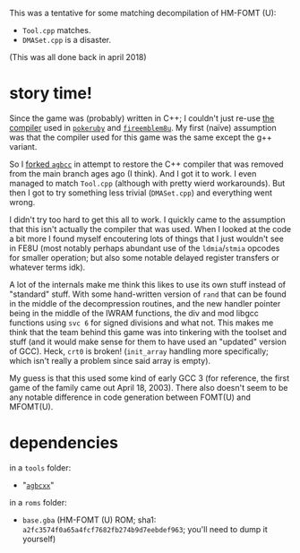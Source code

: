 This was a tentative for some matching decompilation of HM-FOMT (U):

- `Tool.cpp` matches.
- `DMASet.cpp` is a disaster.

(This was all done back in april 2018)

# story time!

Since the game was (probably) written in C++; I couldn't just re-use [the compiler](https://github.com/pret/agbcc) used in [`pokeruby`](https://github.com/pret/pokeruby) and [`fireemblem8u`](https://github.com/FireEmblemUniverse/fireemblem8u). My first (naïve) assumption was that the compiler used for this game was the same except the g++ variant.

So I [forked `agbcc`](https://github.com/StanHash/agbcc/tree/cxx) in attempt to restore the C++ compiler that was removed from the main branch ages ago (I think). And I got it to work. I even managed to match `Tool.cpp` (although with pretty wierd workarounds). But then I got to try something less trivial (`DMASet.cpp`) and everything went wrong.

I didn't try too hard to get this all to work. I quickly came to the assumption that this isn't actually the compiler that was used. When I looked at the code a bit more I found myself encoutering lots of things that I just wouldn't see in FE8U (most notably perhaps abundant use of the `ldmia`/`stmia` opcodes for smaller operation; but also some notable delayed register transfers or whatever terms idk).

A lot of the internals make me think this likes to use its own stuff instead of "standard" stuff. With some hand-written version of `rand` that can be found in the middle of the decompression routines, and the new handler pointer being in the middle of the IWRAM functions, the div and mod libgcc functions using `svc 6` for signed divisions and what not. This makes me think that the team behind this game was into tinkering with the toolset and stuff (and it would make sense for them to have used an "updated" version of GCC). Heck, `crt0` is broken! (`init_array` handling more specifically; which isn't really a problem since said array is empty).

My guess is that this used some kind of early GCC 3 (for reference, the first game of the family came out April 18, 2003). There also doesn't seem to be any notable difference in code generation between FOMT(U) and MFOMT(U).

# dependencies

in a `tools` folder:

- "[`agbcxx`](https://github.com/StanHash/agbcc/tree/cxx)"

in a `roms` folder:

- `base.gba` (HM-FOMT (U) ROM; sha1: `a2fc3574f0a65a4fcf7682fb274b9d7eebdef963`; you'll need to dump it yourself)
